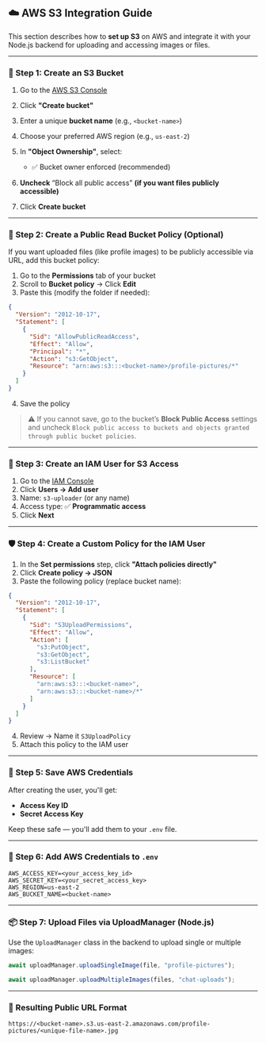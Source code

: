 ## ☁️ AWS S3 Integration Guide

This section describes how to **set up S3** on AWS and integrate it with your Node.js backend for uploading and accessing images or files.

---

### 🔧 Step 1: Create an S3 Bucket

1. Go to the [AWS S3 Console](https://s3.console.aws.amazon.com/s3/)
2. Click **"Create bucket"**
3. Enter a unique **bucket name** (e.g., `<bucket-name>`)
4. Choose your preferred AWS region (e.g., `us-east-2`)
5. In **"Object Ownership"**, select:

   * ✅ Bucket owner enforced (recommended)
6. **Uncheck** “Block all public access” **(if you want files publicly accessible)**
7. Click **Create bucket**

---

### 🔐 Step 2: Create a Public Read Bucket Policy (Optional)

If you want uploaded files (like profile images) to be publicly accessible via URL, add this bucket policy:

1. Go to the **Permissions** tab of your bucket
2. Scroll to **Bucket policy** → Click **Edit**
3. Paste this (modify the folder if needed):

```json
{
  "Version": "2012-10-17",
  "Statement": [
    {
      "Sid": "AllowPublicReadAccess",
      "Effect": "Allow",
      "Principal": "*",
      "Action": "s3:GetObject",
      "Resource": "arn:aws:s3:::<bucket-name>/profile-pictures/*"
    }
  ]
}
```

4. Save the policy

> ⚠️ If you cannot save, go to the bucket’s **Block Public Access** settings and uncheck `Block public access to buckets and objects granted through public bucket policies`.

---

### 👤 Step 3: Create an IAM User for S3 Access

1. Go to the [IAM Console](https://console.aws.amazon.com/iam/)
2. Click **Users → Add user**
3. Name: `s3-uploader` (or any name)
4. Access type: ✅ **Programmatic access**
5. Click **Next**

---

### 🛡️ Step 4: Create a Custom Policy for the IAM User

1. In the **Set permissions** step, click **"Attach policies directly"**
2. Click **Create policy → JSON**
3. Paste the following policy (replace bucket name):

```json
{
  "Version": "2012-10-17",
  "Statement": [
    {
      "Sid": "S3UploadPermissions",
      "Effect": "Allow",
      "Action": [
        "s3:PutObject",
        "s3:GetObject",
        "s3:ListBucket"
      ],
      "Resource": [
        "arn:aws:s3:::<bucket-name>",
        "arn:aws:s3:::<bucket-name>/*"
      ]
    }
  ]
}
```

4. Review → Name it `S3UploadPolicy`
5. Attach this policy to the IAM user

---

### 🔑 Step 5: Save AWS Credentials

After creating the user, you'll get:

* **Access Key ID**
* **Secret Access Key**

Keep these safe — you'll add them to your `.env` file.

---

### 📄 Step 6: Add AWS Credentials to `.env`

```env
AWS_ACCESS_KEY=<your_access_key_id>
AWS_SECRET_KEY=<your_secret_access_key>
AWS_REGION=us-east-2
AWS_BUCKET_NAME=<bucket-name>
```

---

### 📦 Step 7: Upload Files via UploadManager (Node.js)

Use the `UploadManager` class in the backend to upload single or multiple images:

```ts
await uploadManager.uploadSingleImage(file, "profile-pictures");

await uploadManager.uploadMultipleImages(files, "chat-uploads");
```

---

### 🔗 Resulting Public URL Format

```
https://<bucket-name>.s3.us-east-2.amazonaws.com/profile-pictures/<unique-file-name>.jpg
```
